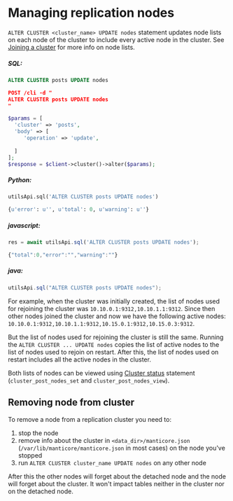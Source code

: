 # Managing replication nodes 

<!-- example managing replication nodes 1 -->
`ALTER CLUSTER <cluster_name> UPDATE nodes` statement updates node lists on each node of the cluster to include every active node in the cluster. See [Joining a cluster](../../Creating_a_cluster/Setting_up_replication/Joining_a_replication_cluster.md) for more info on node lists.


<!-- intro -->
##### SQL:

<!-- request SQL -->

```sql
ALTER CLUSTER posts UPDATE nodes
```

<!-- request HTTP -->

```json
POST /cli -d "
ALTER CLUSTER posts UPDATE nodes
"
```

<!-- request PHP -->

```php
$params = [
  'cluster' => 'posts',
  'body' => [
     'operation' => 'update',
     
  ]
];
$response = $client->cluster()->alter($params); 
```
<!-- intro -->
##### Python:

<!-- request Python -->

```python
utilsApi.sql('ALTER CLUSTER posts UPDATE nodes')
```

<!-- response Python -->
```python
{u'error': u'', u'total': 0, u'warning': u''}
```
<!-- intro -->
##### javascript:

<!-- request javascript -->

```javascript
res = await utilsApi.sql('ALTER CLUSTER posts UPDATE nodes');
```

<!-- response javascript -->
```javascript
{"total":0,"error":"","warning":""}
```

<!-- intro -->
##### java:

<!-- request Java -->

```java
utilsApi.sql("ALTER CLUSTER posts UPDATE nodes");
```
<!-- end -->


For example, when the cluster was initially created, the list of nodes used for rejoining the cluster was `10.10.0.1:9312,10.10.1.1:9312`. Since then other nodes joined the cluster and now we have the following active nodes: `10.10.0.1:9312,10.10.1.1:9312,10.15.0.1:9312,10.15.0.3:9312`.

But the list of nodes used for rejoining the cluster is still the same. Running the `ALTER CLUSTER ... UPDATE nodes` copies the list of active nodes to the list of nodes used to rejoin on restart. After this, the list of nodes used on restart includes all the active nodes in the cluster.

Both lists of nodes can be viewed using [Cluster status](../../Creating_a_cluster/Setting_up_replication/Replication_cluster_status.md) statement (`cluster_post_nodes_set` and `cluster_post_nodes_view`).

## Removing node from cluster

To remove a node from a replication cluster you need to:
1. stop the node
2. remove info about the cluster in `<data_dir>/manticore.json` (`/var/lib/manticore/manticore.json` in most cases) on the node you've stopped
3. run `ALTER CLUSTER cluster_name UPDATE nodes` on any other node

After this the other nodes will forget about the detached node and the node will forget about the cluster. It won't impact tables neither in the cluster nor on the detached node.
